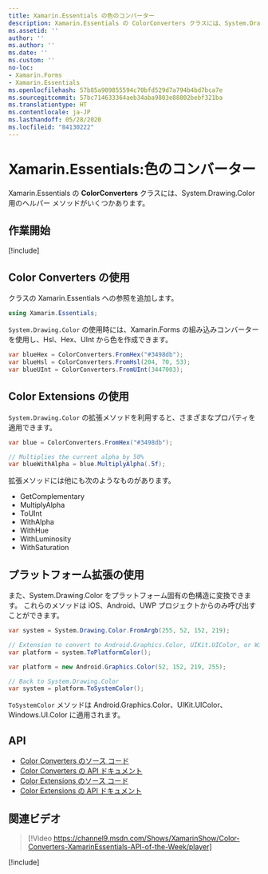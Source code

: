 ```yaml
---
title: Xamarin.Essentials の色のコンバーター
description: Xamarin.Essentials の ColorConverters クラスには、System.Drawing.Color と併用できるヘルパー メソッドと拡張メソッドがいくつかあります。
ms.assetid: ''
author: ''
ms.author: ''
ms.date: ''
ms.custom: ''
no-loc:
- Xamarin.Forms
- Xamarin.Essentials
ms.openlocfilehash: 57b85a909855594c70bfd529d7a794b4bd7bca7e
ms.sourcegitcommit: 57bc714633364aeb34aba9803e88802bebf321ba
ms.translationtype: HT
ms.contentlocale: ja-JP
ms.lasthandoff: 05/28/2020
ms.locfileid: "84130222"
---
```

# <a name="xamarinessentials-color-converters"></a>Xamarin.Essentials:色のコンバーター

Xamarin.Essentials の **ColorConverters** クラスには、System.Drawing.Color 用のヘルパー メソッドがいくつかあります。

## <a name="get-started"></a>作業開始

[!include[](~/essentials/includes/get-started.md)]

## <a name="using-color-converters"></a>Color Converters の使用

クラスの Xamarin.Essentials への参照を追加します。

```csharp
using Xamarin.Essentials;
```

`System.Drawing.Color` の使用時には、Xamarin.Forms の組み込みコンバーターを使用し、Hsl、Hex、UInt から色を作成できます。

```csharp
var blueHex = ColorConverters.FromHex("#3498db");
var blueHsl = ColorConverters.FromHsl(204, 70, 53);
var blueUInt = ColorConverters.FromUInt(3447003);
```

## <a name="using-color-extensions"></a>Color Extensions の使用

`System.Drawing.Color` の拡張メソッドを利用すると、さまざまなプロパティを適用できます。

```csharp
var blue = ColorConverters.FromHex("#3498db");

// Multiplies the current alpha by 50%
var blueWithAlpha = blue.MultiplyAlpha(.5f);
```

拡張メソッドには他にも次のようなものがあります。

- GetComplementary
- MultiplyAlpha
- ToUInt
- WithAlpha
- WithHue
- WithLuminosity
- WithSaturation

## <a name="using-platform-extensions"></a>プラットフォーム拡張の使用

また、System.Drawing.Color をプラットフォーム固有の色構造に変換できます。 これらのメソッドは iOS、Android、UWP プロジェクトからのみ呼び出すことができます。

```csharp
var system = System.Drawing.Color.FromArgb(255, 52, 152, 219);

// Extension to convert to Android.Graphics.Color, UIKit.UIColor, or Windows.UI.Color
var platform = system.ToPlatformColor();
```

```csharp
var platform = new Android.Graphics.Color(52, 152, 219, 255);

// Back to System.Drawing.Color
var system = platform.ToSystemColor();
```

`ToSystemColor` メソッドは Android.Graphics.Color、UIKit.UIColor、Windows.UI.Color に適用されます。

## <a name="api"></a>API

- [Color Converters のソース コード](https://github.com/xamarin/Essentials/tree/master/Xamarin.Essentials/Types/ColorConverters.shared.cs)
- [Color Converters の API ドキュメント](xref:Xamarin.Essentials.ColorConverters)
- [Color Extensions のソース コード](https://github.com/xamarin/Essentials/tree/master/Xamarin.Essentials/Types/ColorConverters.shared.cs)
- [Color Extensions の API ドキュメント](xref:Xamarin.Essentials.ColorExtensions)

## <a name="related-video"></a>関連ビデオ

> [!Video https://channel9.msdn.com/Shows/XamarinShow/Color-Converters-XamarinEssentials-API-of-the-Week/player]

[!include[](~/essentials/includes/xamarin-show-essentials.md)]
